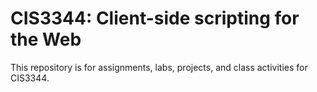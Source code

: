 # CIS3344: Client-side scripting for the Web

This repository is for assignments, labs, projects, and class activities for CIS3344.